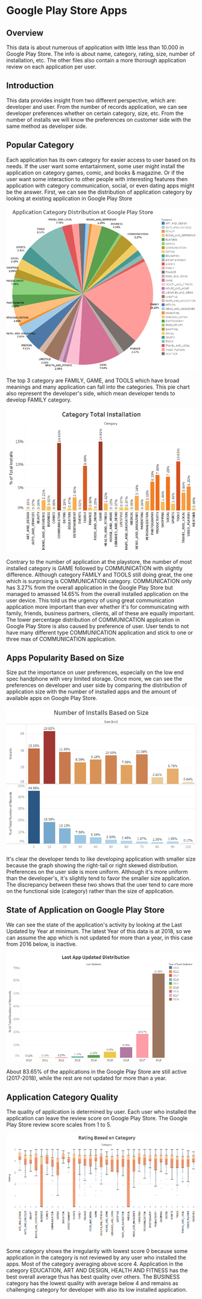# Google Play Store Apps

## Overview
This data is about numerous of application with little less than 10.000 in Google Play Store. The info is about name, category, rating, size, number of installation, etc. The other files also contain a more thorough application review on each application per user.

## Introduction
This data provides insight from two different perspective, which are: developer and user. From the number of records application, we can see developer preferences whether on certain category, size, etc. From the number of installs we will know the preferences on customer side with the same method as developer side.

## Popular Category
Each application has its own category for easier access to user based on its needs. If the user want some entartainment, some user might install the application on category games, comic, and books & magazine. Or if the user want some interaction to other people with interesting features then application with category communication, social, or even dating apps might be the answer.
First, we can see the distribution of application category by looking at existing application in Google Play Store

![Category Distribution Pie Chart](https://github.com/salmanzf/Google-Play-Store-Apps/blob/main/Data%20Visualization/Category_Apps.png)

The top 3 category are FAMILY, GAME, and TOOLS which have broad meanings and many application can fall into the categories. This pie chart also represent the developer's side, which mean developer tends to develop FAMILY category.

![Category Installs](https://github.com/salmanzf/Google-Play-Store-Apps/blob/main/Data%20Visualization/Category%20Total%20Installation.png)

Contrary to the number of application at the playstore, the number of most installed category is GAME followed by COMMUNICATION with slightly difference. Although category FAMILY and TOOLS still doing great, the one which is surprising is COMMUNICATION category. COMMUNICATION only has 3.27% from the overall application in the Google Play Store but managed to amassed 14.65% from the overall installed application on the user device. This told us the urgency of using great communication application more important than ever whether it's for communicating with family, friends, business partners, clients, all of these are equally important. The lower percentage distribution of COMMUNICATION application in Google Play Store is also caused by preference of user. User tends to not have many different type COMMUNICATION application and stick to one or three max of COMMUNICATION application.   

## Apps Popularity Based on Size
Size put the importance on user preferences, especially on the low end spec handphone with very limited storage. Once more, we can see the preferences on developer and user side by comparing the distribution of application size with the number of installed apps and the amount of available apps on Google Play Store.

![Size_Installs](https://github.com/salmanzf/Google-Play-Store-Apps/blob/main/Data%20Visualization/Number%20of%20Installs%20Based%20on%20Size.png)

It's clear the developer tends to like developing application with smaller size because the graph showing the right-tail or right skewed distribution. Preferences on the user side is more uniform. Although it's more uniform than the developer's, it's slightly tend to favor the smaller size application. The discrepancy between these two shows that the user tend to care more on the functional side (category) rather than the size of application.

## State of Application on Google Play Store
We can see the state of the application's activity by looking at the Last Updated by Year at minimum. The latest Year of this data is at 2018, so we can assume the app which is not updated for more than a year, in this case from 2016 below, is inactive.

![Last Update](https://github.com/salmanzf/Google-Play-Store-Apps/blob/main/Data%20Visualization/Last%20App%20Update%20Distribution.png)

About 83.65% of the applications in the Google Play Store are still active (2017-2018), while the rest are not updated for more than a year.

## Application Category Quality
The quality of application is determined by user. Each user who installed the application can leave the review score on Google Play Store. The Google Play Store review score scales from 1 to 5.

![Category Rating](https://github.com/salmanzf/Google-Play-Store-Apps/blob/main/Data%20Visualization/Category%20Rating.png)

Some category shows the irregularity with lowest score 0 because some application in the category is not reviewed by any user who installed the apps. Most of the category averaging above score 4. Application in the category EDUCATION, ART AND DESIGN, HEALTH AND FITNESS has the best overall average thus has best quality over others. The BUSINESS category has the lowest quality with average below 4 and remains as challenging category for developer with also its low installed application. 
